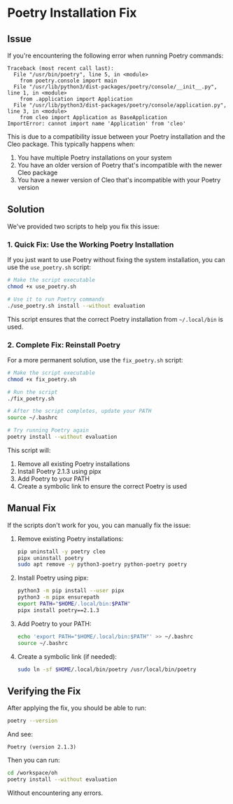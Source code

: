 # Poetry Installation Fix

## Issue

If you're encountering the following error when running Poetry commands:

```
Traceback (most recent call last):
  File "/usr/bin/poetry", line 5, in <module>
    from poetry.console import main
  File "/usr/lib/python3/dist-packages/poetry/console/__init__.py", line 1, in <module>
    from .application import Application
  File "/usr/lib/python3/dist-packages/poetry/console/application.py", line 3, in <module>
    from cleo import Application as BaseApplication
ImportError: cannot import name 'Application' from 'cleo'
```

This is due to a compatibility issue between your Poetry installation and the Cleo package. This typically happens when:

1. You have multiple Poetry installations on your system
2. You have an older version of Poetry that's incompatible with the newer Cleo package
3. You have a newer version of Cleo that's incompatible with your Poetry version

## Solution

We've provided two scripts to help you fix this issue:

### 1. Quick Fix: Use the Working Poetry Installation

If you just want to use Poetry without fixing the system installation, you can use the `use_poetry.sh` script:

```bash
# Make the script executable
chmod +x use_poetry.sh

# Use it to run Poetry commands
./use_poetry.sh install --without evaluation
```

This script ensures that the correct Poetry installation from `~/.local/bin` is used.

### 2. Complete Fix: Reinstall Poetry

For a more permanent solution, use the `fix_poetry.sh` script:

```bash
# Make the script executable
chmod +x fix_poetry.sh

# Run the script
./fix_poetry.sh

# After the script completes, update your PATH
source ~/.bashrc

# Try running Poetry again
poetry install --without evaluation
```

This script will:
1. Remove all existing Poetry installations
2. Install Poetry 2.1.3 using pipx
3. Add Poetry to your PATH
4. Create a symbolic link to ensure the correct Poetry is used

## Manual Fix

If the scripts don't work for you, you can manually fix the issue:

1. Remove existing Poetry installations:
   ```bash
   pip uninstall -y poetry cleo
   pipx uninstall poetry
   sudo apt remove -y python3-poetry python-poetry poetry
   ```

2. Install Poetry using pipx:
   ```bash
   python3 -m pip install --user pipx
   python3 -m pipx ensurepath
   export PATH="$HOME/.local/bin:$PATH"
   pipx install poetry==2.1.3
   ```

3. Add Poetry to your PATH:
   ```bash
   echo 'export PATH="$HOME/.local/bin:$PATH"' >> ~/.bashrc
   source ~/.bashrc
   ```

4. Create a symbolic link (if needed):
   ```bash
   sudo ln -sf $HOME/.local/bin/poetry /usr/local/bin/poetry
   ```

## Verifying the Fix

After applying the fix, you should be able to run:

```bash
poetry --version
```

And see:

```
Poetry (version 2.1.3)
```

Then you can run:

```bash
cd /workspace/oh
poetry install --without evaluation
```

Without encountering any errors.